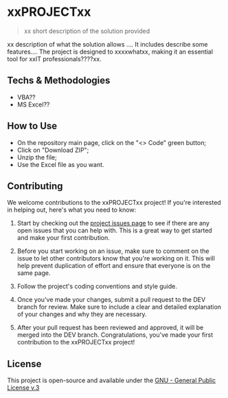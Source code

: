 # xxPROJECTxx
> xx short description of the solution provided

xx description of what the solution allows .... It includes describe some features.... The project is designed to xxxxwhatxx, making it an essential tool for xxIT professionals????xx.

## Techs & Methodologies
- VBA??
- MS Excel??

## How to Use
- On the repository main page, click on the "<> Code" green button;
- Click on "Download ZIP";
- Unzip the file;
- Use the Excel file as you want.

## Contributing

We welcome contributions to the xxPROJECTxx project! If you're interested in helping out, here's what you need to know:

1. Start by checking out the [project issues page](https://github.com/????????/issues) to see if there are any open issues that you can help with. This is a great way to get started and make your first contribution.

2. Before you start working on an issue, make sure to comment on the issue to let other contributors know that you're working on it. This will help prevent duplication of effort and ensure that everyone is on the same page.

3. Follow the project's coding conventions and style guide.

4. Once you've made your changes, submit a pull request to the DEV branch for review. Make sure to include a clear and detailed explanation of your changes and why they are necessary.

5. After your pull request has been reviewed and approved, it will be merged into the DEV branch. Congratulations, you've made your first contribution to the xxPROJECTxx project!

## License
This project is open-source and available under the [GNU - General Public License v.3](https://opensource.org/licenses/gpl-3.0.html)
